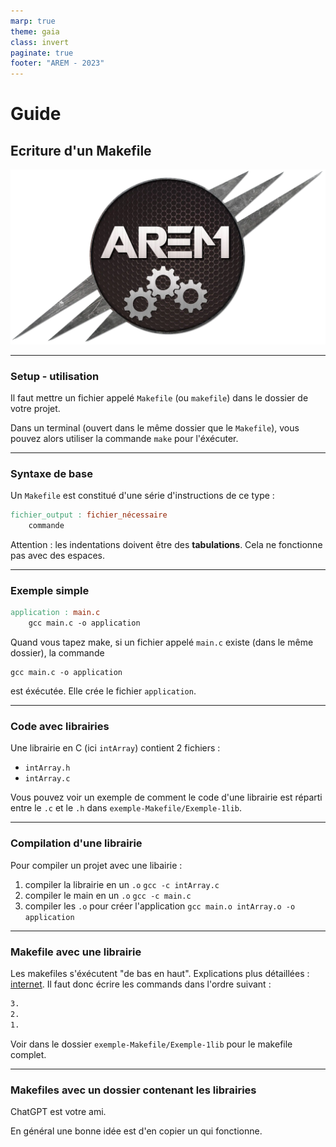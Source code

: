 ```yaml
---
marp: true
theme: gaia
class: invert
paginate: true
footer: "AREM - 2023"
---
```

<!-- Pagination style -->
<style>
section::after {
  content: attr(data-marpit-pagination) '/' attr(data-marpit-pagination-total);
}
</style>

<!-- Title slide -->
<!--_footer: "Kézia MARCOU | AREM - 2023"-->

# Guide

## Ecriture d'un Makefile

![bg right w:15cm](images/arem_logo.webp)

--- 

### Setup - utilisation

Il faut mettre un fichier appelé `Makefile` (ou `makefile`) dans le dossier de votre projet.

Dans un terminal (ouvert dans le même dossier que le `Makefile`), vous pouvez alors utiliser la commande `make` pour l'éxécuter.

---

### Syntaxe de base

Un `Makefile` est constitué d'une série d'instructions de ce type :
```makefile
fichier_output : fichier_nécessaire
    commande
```

Attention : les indentations doivent être des **tabulations**. Cela ne fonctionne pas avec des espaces.

--- 
<!-- header: "Code dans un seul fichier"-->
### Exemple simple

```makefile
application : main.c
    gcc main.c -o application
```
Quand vous tapez make, si un fichier appelé `main.c` existe (dans le même dossier), la commande 
```
gcc main.c -o application
```
est éxécutée. Elle crée le fichier `application`.

--- 
<!--header: "Code avec librairies"-->

### Code avec librairies

Une librairie en C (ici `intArray`) contient 2 fichiers :
- `intArray.h` 
- `intArray.c`

Vous pouvez voir un exemple de comment le code d'une librairie est réparti entre le `.c` et le `.h` dans `exemple-Makefile/Exemple-1lib`.

--- 

### Compilation d'une librairie

Pour compiler un projet avec une libairie :
1. compiler la librairie en un `.o`
```gcc -c intArray.c```
2. compiler le main en un `.o`
```gcc -c main.c```
3. compiler les `.o` pour créer l'application
```gcc main.o intArray.o -o application```

--- 

### Makefile avec une librairie

Les makefiles s'éxécutent "de bas en haut". Explications plus détaillées : [internet](https://www.google.fr). Il faut donc écrire les commands dans l'ordre suivant :
```makefile
3.
2.
1.
```

Voir dans le dossier `exemple-Makefile/Exemple-1lib` pour le makefile complet.

--- 

### Makefiles avec un dossier contenant les librairies

ChatGPT est votre ami. 

En général une bonne idée est d'en copier un qui fonctionne.

